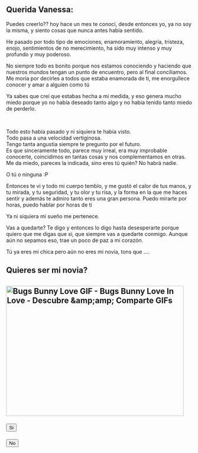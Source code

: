 <style>
	header{display: none;}
</style>
<script>
function myFunction() {
  alert("Puede besar a la novia!");
  window.location.replace("https://www.youtube.com/watch?v=gNHuKMeypMg"); 
	
}
function myFunctiontwo() {
  alert("Yo nací para amar nadie nació para mi, mis sueños nunca se volvieron realidaaad");
  window.location.replace("https://www.youtube.com/watch?v=0KPDB_Sil5I");
}
</script>
<h2>Querida Vanessa:</h2>

<p>Puedes creerlo?? hoy hace un mes te conocí, desde entonces yo, ya no soy la misma, y siento cosas que nunca antes había sentido.</p>

<p>He pasado por todo tipo de emociones, enamoramiento, alegría, tristeza, enojo, sentimientos de no merecimiento, ha sido muy intenso y muy profundo y muy poderoso.</p>
<p>No siempre todo es bonito porque nos estamos conociendo y haciendo que nuestros mundos tengan un punto de encuentro, pero al final conciliamos.
Me moría por decirles a todos que estaba enamorada de ti, me enorgullece conocer y amar a alguien como tú</p>
<p>Ya sabes que creí que estabas hecha a mi medida, y eso genera mucho miedo porque yo no había deseado tanto algo y no había tenido tanto miedo de perderlo.</p>
<br>
<p>Todo esto había pasado y ni siquiera te había visto.<br>
Todo pasa a una velocidad vertiginosa.<br>
Tengo tanta angustia siempre te pregunto por el futuro. <br>
Es que sinceramente todo, parece muy irreal, era muy improbable conocerte, coincidimos en tantas cosas y nos complementamos en otras. <br>
Me da miedo, pareces la indicada, sino eres tú quién? No habrá nadie.</p>

<p>O tú o ninguna :P </p>

<p>Entonces te vi y todo mi cuerpo temblo, y me gustó el calor de tus manos, y tu mirada, y tu seguridad, y tu olor y tu risa, y la forma en la que me haces sentir y además te admiro tanto eres una gran persona. 
Puedo mirarte por horas, puedo hablar por horas de ti </p>

<p>Ya ni siquiera mi sueño me pertenece.</p>

<p>Vas a quedarte? Te digo y entonces lo digo hasta desesperarte porque quiero que me digas que si, que siempre vas a quedarte conmigo. 
Aunque aún no sepamos eso, trae un poco de paz a mi corazón. </p>

<p>Tú ya eres mi chica pero aún no eres mi novia, tons que .... </p>


<h2>Quieres ser mi novia? <h2>


<img src="https://c.tenor.com/FoJDH3lLpUgAAAAd/bugs-bunny-love.gif" data-deferred="1" jsaction="load:XAeZkd;" alt="Bugs Bunny Love GIF - Bugs Bunny Love In Love - Descubre &amp;amp;amp; Comparte GIFs" jsname="HiaYvf" class="n3VNCb" id="imi" data-w="480" data-h="352" data-atf="true" data-iml="2541.100000023842" style="height: 352px; width: 480px; margin: 0px;">



<button onclick="myFunction()">Si</button>


<button onclick="myFunctiontwo()">No</button>
